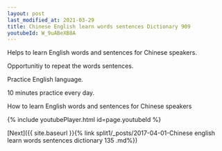 ```yaml
---
layout: post
last_modified_at: 2021-03-29
title: Chinese English learn words sentences Dictionary 909 
youtubeId: W_9uABeXB8A
---
```

 
 
Helps to learn English words and sentences for Chinese speakers.

Opportunitiy to repeat the words sentences. 

Practice English language. 
 
10 minutes practice every day. 
 
How to learn English words and sentences for Chinese speakers 
 
{% include youtubePlayer.html id=page.youtubeId %}
 
 
[Next]({{ site.baseurl }}{% link  split1/_posts/2017-04-01-Chinese english learn words sentences dictionary 135 .md%})
 
